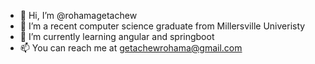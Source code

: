 - 👋 Hi, I’m @rohamagetachew
- 👀 I’m a recent computer science graduate from Millersville Univeristy
- 🌱 I’m currently learning angular and springboot 
- 📫 You can reach me at getachewrohama@gmail.com 

<!---
rohamagetachew/rohamagetachew is a ✨ special ✨ repository because its `README.md` (this file) appears on your GitHub profile.
You can click the Preview link to take a look at your changes.
--->
